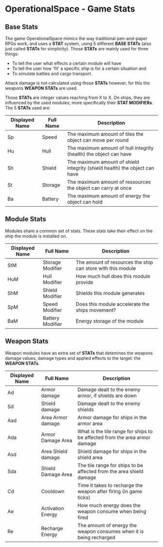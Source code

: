 # OperationalSpace - Game Stats
## Base Stats
The game OperationalSpace mimics the way traditional pen-and-paper RPGs work, and uses a **STAT** system, using 5 different **BASE STATs**
(also just called **STATs** for simplicity).
Those **STATs** are mainly used for three things:
- To tell the user what effects a certain module will have
- To tell the user how 'fit' a specific ship is for a certain situation and 
- To simulate battles and cargo transport.

Attack damage is not calculated using those **STATs** however, for this the weapons **WEAPON STATs** are used.

Those **STATs** are integer values reaching from X to X. On ships, they are influenced by the used modules; more specifically their **STAT MODIFIERs**.
The 5 **STATs** used are:

| Displayed Name | Full Name | Description |
| -------------- | --------- | ----------- |
| Sp             | Speed     | The maximum amount of tiles the object can move per round |
| Hu             | Hull      | The maximum amount of hull integrity (health) the object can have |
| Sh             | Shield    | The maximum amount of shield integrity (shield health) the object can have |
| St             | Storage   | The maximum amount of ressources the object can carry at once |
| Ba             | Battery   | The maximum amount of energy the object can hold |

## Module Stats
Modules share a common set of stats. These stats take their effect on the ship the module is installed on.

| Displayed Name | Full Name        | Description |
| -------------- | ---------------- | ----------- |
| StM            | Storage Modifier | The amount of resources the ship can store with this module |
| HuM            | Hull Modifier    | How much hull does this module provide |
| ShM            | Shield Modifier  | Shields this module generates |
| SpM            | Speed Modifier   | Does this module accelerate the ships movement? |
| BaM            | Battery Modifier | Energy storage of the module |
 
## Weapon Stats
Weapon modules have an extra set of **STATs** that detemines the weapons damage values, damage types and applied effects to the target: the **WEAPON STATs**.

| Displayed Name | Full Name          | Description |
| -------------- | ------------------ | ----------- |
| Ad             | Armor damage       | Damage dealt to the enemy armor, if shields are down |
| Sd             | Shield damage      | Damage dealt to the enemy shields |
| Aad            | Area Armor damage  | Armor damage for ships in the armor area |
| Ada            | Armor Damage Area  | What is the tile range for ships to be affected from the area armor damage |
| Asd            | Area Shield damage | Shield damage for ships in the shield area |
| Sda            | Shield Damage Area | The tile range for ships to be affected from the area shield damage |
| Cd             | Cooldown           | Time it takes to recharge the weapon after firing (in game ticks) |
| Ae             | Activation Energy  | How much energy does the weapon consume when being fired |
| Re             | Recharge Energy    | The amount of energy the weapon consumes when it is being recharged |


